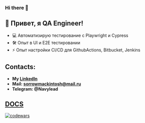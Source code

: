 ### Hi there 👋

<!--
**Navylead/Navylead** is a ✨ _special_ ✨ repository because its `README.md` (this file) appears on your GitHub profile.

Here are some ideas to get you started:

- 🔭 I’m currently working on ...
- 🌱 I’m currently learning ...
- 👯 I’m looking to collaborate on ...
- 🤔 I’m looking for help with ...
- 💬 Ask me about ...
- 📫 How to reach me: ...
- 😄 Pronouns: ...
- ⚡ Fun fact: ...
-->

## 👋 Привет, я QA Engineer!
- 💻 Автоматизирую тестирование с Playwright и Cypress
- 🛠️ Опыт в UI и E2E тестировании
- ⚡ Опыт настройки CI/CD для GithubActions, Bitbucket, Jenkins

## Contacts:
   + **My [LinkedIn](https://www.linkedin.com/in/kirill-dyshaev-mgn174/)**
   + **Mail: sorrowmackintosh@mail.ru**
   + **Telegram: @Navylead**
<!--## [Skills](https://github.com/Navylead/Skills/blob/main/README.md)-->
<!--## [Home Works](https://github.com/Navylead/HW)-->
## [DOCS](https://drive.google.com/drive/folders/12T_qIr-xJ-L9GRix2DK91msoRj4V1wlD?usp=sharing)
<!--## [<img src="https://www.digiseller.ru/preview/717597/p2_2304099_bf4eb712.gif">](https://drive.google.com/drive/folders/12T_qIr-xJ-L9GRix2DK91msoRj4V1wlD?usp=sharing)-->
[![codewars](https://www.codewars.com/users/Navylead/badges/large)](https://www.codewars.com/users/Navylead)
